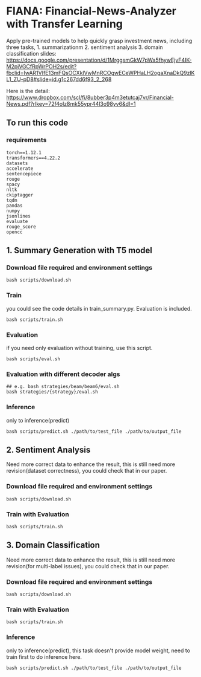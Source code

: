 # FIANA: Financial-News-Analyzer with Transfer Learning
Apply pre-trained models to help quickly grasp investment news, including three tasks, 1. summarizationm 2. sentiment analysis 3. domain classification
slides: https://docs.google.com/presentation/d/1MrggsmGkW7pWa5fhywEjvF4IK-M2pjVGCfRpWrPOH2s/edit?fbclid=IwAR1VIfE13mFQsOCXklVwMnRCOgwECeWPHaLH2ogaXnaDkQ9zlKL1_ZU-pD8#slide=id.g1c267dd6f93_2_268 

Here is the detail: https://www.dropbox.com/scl/fi/8ubber3p4m3etutcaj7vr/Financial-News.pdf?rlkey=72f4olz8mk55ypr44l3o98yv6&dl=1
## To run this code
### requirements
```shell
torch==1.12.1
transformers==4.22.2
datasets
accelerate
sentencepiece
rouge
spacy
nltk
ckiptagger
tqdm
pandas
numpy
jsonlines
evaluate
rouge_score
opencc

```
## 1. Summary Generation with T5 model



### Download file required and environment settings
```shell
bash scripts/download.sh
```

### Train
you could see the code details in train_summary.py.
Evaluation is included.

```shell
bash scripts/train.sh
```
### Evaluation
if you need only evaluation without training, use this script.
```shell
bash scripts/eval.sh
```
### Evaluation with different decoder algs
```shell
## e.g. bash strategies/beam/beam6/eval.sh
bash strategies/{strategy}/eval.sh
```

### Inference
only to inference(predict)
```shell
bash scripts/predict.sh ./path/to/test_file ./path/to/output_file
```

## 2. Sentiment Analysis
Need more correct data to enhance the result, this is still need more revision(dataset correctness), you could check that in our paper.
### Download file required and environment settings
```shell
bash scripts/download.sh
```
### Train with Evaluation
```shell
bash scripts/train.sh
```

## 3. Domain Classification
Need more correct data to enhance the result, this is still need more revision(for multi-label issues), you could check that in our paper.

### Download file required and environment settings
```shell
bash scripts/download.sh
```
### Train with Evaluation
```shell
bash scripts/train.sh
```

### Inference
only to inference(predict), this task doesn't provide model weight, need to train first to do inference here.
```shell
bash scripts/predict.sh ./path/to/test_file ./path/to/output_file
```
